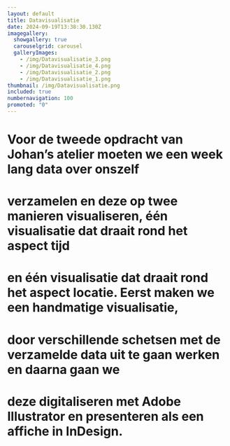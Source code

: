 ```yaml
---
layout: default
title: Datavisualisatie
date: 2024-09-19T13:38:30.130Z
imagegallery:
  showgallery: true
  carouselgrid: carousel
  galleryImages:
    - /img/Datavisualisatie_3.png
    - /img/Datavisualisatie_4.png
    - /img/Datavisualisatie_2.png
    - /img/Datavisualisatie_1.png
thumbnail: /img/Datavisualisatie.png
included: true
numbernavigation: 100
promoted: "0"
---
```

# Voor de tweede opdracht van Johan’s atelier moeten we een week lang data over onszelf
# verzamelen en deze op twee manieren visualiseren, één visualisatie dat draait rond het aspect tijd
# en één visualisatie dat draait rond het aspect locatie. Eerst maken we een handmatige visualisatie,
# door verschillende schetsen met de verzamelde data uit te gaan werken en daarna gaan we
# deze digitaliseren met Adobe Illustrator en presenteren als een affiche in InDesign.

